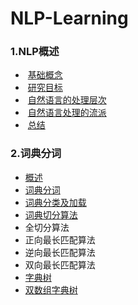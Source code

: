 # NLP-Learning


###  1.NLP概述

- ​    [基础概念](<https://github.com/huoji555/NLP-Learing/tree/master/doc/char_00.md>)
- ​    [研究目标](<https://github.com/huoji555/NLP-Learing/tree/master/doc/char_00.md>)
- ​    [自然语言的处理层次](<https://github.com/huoji555/NLP-Learing/tree/master/doc/char_00.md>)
- ​    [自然语言处理的流派](<https://github.com/huoji555/NLP-Learing/tree/master/doc/char_00.md>)
- ​    [总结](<https://github.com/huoji555/NLP-Learing/tree/master/doc/char_00.md>)



### 2.词典分词

-   [概述](<https://github.com/huoji555/NLP-Learing/tree/master/doc/char_01.md>)
-   [词典分词](<https://github.com/huoji555/NLP-Learing/tree/master/doc/char_01.md>)
-   [词典分类及加载](<https://github.com/huoji555/NLP-Learing/tree/master/doc/char_01.md>)
-   [词典切分算法](<https://github.com/huoji555/NLP-Learing/tree/master/doc/char_01.md>)
  - 全切分算法
  - 正向最长匹配算法
  - 逆向最长匹配算法
  - 双向最长匹配算法
-   [字典树](<https://github.com/huoji555/NLP-Learing/tree/master/doc/char_01.md>)
-   [双数组字典树](<https://github.com/huoji555/NLP-Learing/tree/master/doc/char_01.md>)